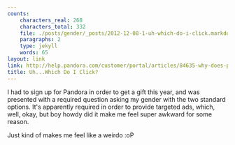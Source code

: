 ```yaml
---
counts:
    characters_real: 268
    characters_total: 332
    file: ./posts/gender/_posts/2012-12-08-1-uh-which-do-i-click.markdown
    paragraphs: 2
    type: jekyll
    words: 65
layout: link
link: http://help.pandora.com/customer/portal/articles/84635-why-does-pandora-need-my-gender-
title: Uh...Which Do I Click?
---
```


I had to sign up for Pandora in order to get a gift this year, and was presented with a required question asking my gender with the two standard options.  It's apparently required in order to provide targeted ads, which, well, okay, but boy howdy did it make me feel super awkward for some reason.  

Just kind of makes me feel like a weirdo :oP

